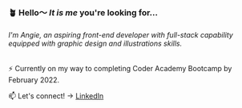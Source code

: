 ### 🪴  Hello〜 *It is me* you're looking for... 

###### I'm Angie, an aspiring front-end developer with full-stack capability equipped with graphic design and illustrations skills.

⚡ Currently on my way to completing Coder Academy Bootcamp by February 2022. 

📫 Let's connect! →  [LinkedIn](https://www.linkedin.com/in/angiehentri/)

<!--
**a-sh-dev/a-sh-dev** is a ✨ _special_ ✨ repository because its `README.md` (this file) appears on your GitHub profile.

Here are some ideas to get you started:

- 🔭 I’m currently working on ...
- 🌱 I’m currently learning ...
- 👯 I’m looking to collaborate on ...
- 🤔 I’m looking for help with ...
- 💬 Ask me about ...
- 📫 How to reach me: ...
- 😄 Pronouns: ...
- ⚡ Fun fact: ...
-->
